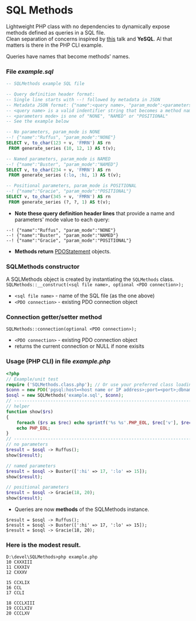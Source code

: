 # SQL Methods
Lightweight PHP class with no dependencies to dynamically expose methods defined as queries in a SQL file.<br/>
Clean separation of concerns inspired by [this](https://www.youtube.com/watch?v=q9IXCdy_mtY) talk and __YeSQL__.
Al that matters is there in the PHP CLI example.

Queries have names that become methods' names.  
### File _example.sql_

``` SQL
-- SQLMethods example SQL file

-- Query definition header format:
-- Single line starts with --! followed by metadata in JSON
-- Metadata JSON format: {"name":<query name>, "param_mode":<parameters mode>}
-- <query name> is a valid indentifier string that becomes a method name;
-- <parameters mode> is one of "NONE", "NAMED" or "POSITIONAL"
-- See the example below

-- No parameters, param_mode is NONE
--! {"name":"Ruffus", "param_mode":"NONE"}
SELECT v, to_char(123 + v, 'FMRN') AS rn
 FROM generate_series (10, 12, 1) AS t(v);

-- Named parameters, param_mode is NAMED
--! {"name":"Buster", "param_mode":"NAMED"}
SELECT v, to_char(234 + v, 'FMRN') AS rn
 FROM generate_series (:lo, :hi, 1) AS t(v);

-- Positional parameters, param_mode is POSITIONAL
--! {"name":"Gracie", "param_mode":"POSITIONAL"}
SELECT v, to_char(345 + v, 'FMRN') AS rn
 FROM generate_series (?, ?, 1) AS t(v);
```
- **Note these query definition header lines** that provide a name and parameters' mode value to each query:  
```
--! {"name":"Ruffus", "param_mode":"NONE"}  
--! {"name":"Buster", "param_mode":"NAMED"}  
--! {"name":"Gracie", "param_mode":"POSITIONAL"}
```

- **Methods return** [PDOStatement](https://www.php.net/manual/en/class.pdostatement.php) objects.

### SQLMethods constructor

A SQLMethods object is created by instantiating the `SQLMethods` class.  
`SQLMethods::__construct(<sql file name>, optional <PDO connection>);`
 - `<sql file name>` - name of the SQL file (as the one above)
 - `<PDO connection>` - existing PDO connection object

### Connection getter/setter method

`SQLMethods::connection(optional <PDO connection>);`
 - `<PDO connection>` - existing PDO connection object
 - returns the current connection or NULL if none exisits

### Usage (PHP CLI) in file _example.php_  
``` PHP
<?php
// Example/unit test
require ('SQLMethods.class.php'); // Or use your preferred class loading mechanism
$conn = new PDO('pgsql:host=<host name or IP address>;port=<port>;dbname=<database name>', '<dbUser>', '<dbPassword>', [PDO::ATTR_ERRMODE => PDO::ERRMODE_EXCEPTION]);
$osql = new SQLMethods('example.sql', $conn);
// -----------------------------------------------------------------------------
// helper
function show($rs)
{
	foreach ($rs as $rec) echo sprintf('%s %s'.PHP_EOL, $rec['v'], $rec['rn']);
	echo PHP_EOL;
}
// -----------------------------------------------------------------------------
// no parameters
$result = $osql -> Ruffus();
show($result);

// named parameters
$result = $osql -> Buster([':hi' => 17, ':lo' => 15]);
show($result);

// positional parameters
$result = $osql -> Gracie(18, 20);
show($result);
```
- Queries are now **methods** of the SQLMethods instance.  
```
$result = $osql -> Ruffus();  
$result = $osql -> Buster([':hi' => 17, ':lo' => 15]);  
$result = $osql -> Gracie(18, 20);  
```
   
### Here is the modest result.  
```
D:\devel\SQLMethods>php example.php
10 CXXXIII
11 CXXXIV
12 CXXXV

15 CCXLIX
16 CCL
17 CCLI

18 CCCLXIII
19 CCCLXIV
20 CCCLXV

```
